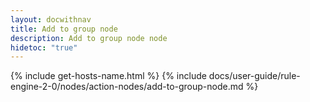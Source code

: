 ```yaml
---
layout: docwithnav
title: Add to group node
description: Add to group node node
hidetoc: "true"
---
```


{% include get-hosts-name.html %}
{% include docs/user-guide/rule-engine-2-0/nodes/action-nodes/add-to-group-node.md %}
